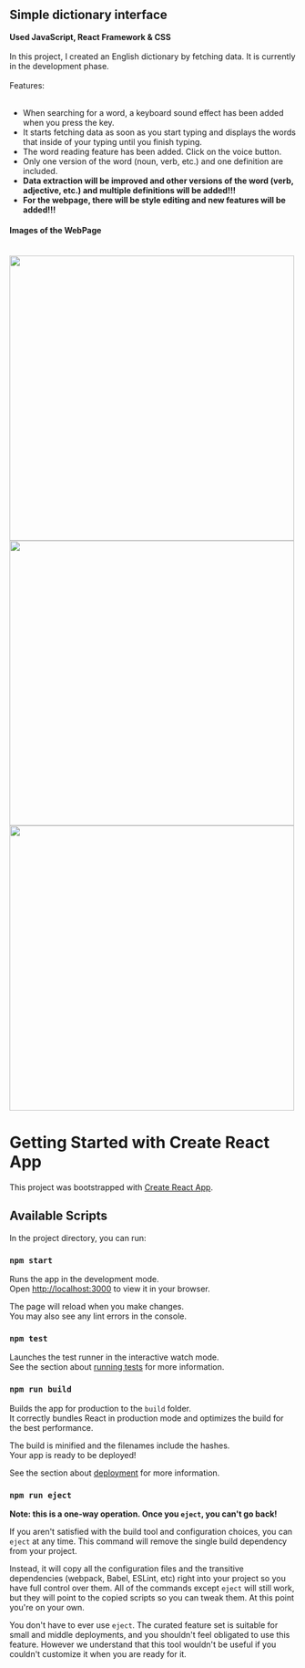 <h2>Simple dictionary interface</h2>
<b>Used JavaScript, React Framework & CSS</b>
<br>
<br>
In this project, I created an English dictionary by fetching data. It is currently in the development phase.
<br>
<br>
Features:
<br>
<br>
<ul>
    <li>When searching for a word, a keyboard sound effect has been added when you press the key.</li>
    <li>It starts fetching data as soon as you start typing and displays the words that inside of your typing until you finish typing.</li>
    <li>The word reading feature has been added. Click on the voice button.</li>
    <li>Only one version of the word (noun, verb, etc.) and one definition are included.</li>
    <li><b>Data extraction will be improved and other versions of the word (verb, adjective, etc.) and multiple definitions will be added!!!</b></li>
    <li><b>For the webpage, there will be style editing and new features will be added!!!</b></li>
</ul>

<h4>Images of the WebPage</h4>
<br>
<img src="https://github.com/user-attachments/assets/58793c30-8b85-4994-af9b-5f04fdcd09c5" width=500px/><br>
<img src="https://github.com/user-attachments/assets/a99b9939-06f2-47d4-96a7-2e8653eb6c69" width=500px/><br>
<img src="https://github.com/user-attachments/assets/77c5c0d4-5868-43a5-a57f-78f3675c90ab" width=500px/><br>



# Getting Started with Create React App

This project was bootstrapped with [Create React App](https://github.com/facebook/create-react-app).

## Available Scripts

In the project directory, you can run:

### `npm start`

Runs the app in the development mode.\
Open [http://localhost:3000](http://localhost:3000) to view it in your browser.

The page will reload when you make changes.\
You may also see any lint errors in the console.

### `npm test`

Launches the test runner in the interactive watch mode.\
See the section about [running tests](https://facebook.github.io/create-react-app/docs/running-tests) for more information.

### `npm run build`

Builds the app for production to the `build` folder.\
It correctly bundles React in production mode and optimizes the build for the best performance.

The build is minified and the filenames include the hashes.\
Your app is ready to be deployed!

See the section about [deployment](https://facebook.github.io/create-react-app/docs/deployment) for more information.

### `npm run eject`

**Note: this is a one-way operation. Once you `eject`, you can't go back!**

If you aren't satisfied with the build tool and configuration choices, you can `eject` at any time. This command will remove the single build dependency from your project.

Instead, it will copy all the configuration files and the transitive dependencies (webpack, Babel, ESLint, etc) right into your project so you have full control over them. All of the commands except `eject` will still work, but they will point to the copied scripts so you can tweak them. At this point you're on your own.

You don't have to ever use `eject`. The curated feature set is suitable for small and middle deployments, and you shouldn't feel obligated to use this feature. However we understand that this tool wouldn't be useful if you couldn't customize it when you are ready for it.

